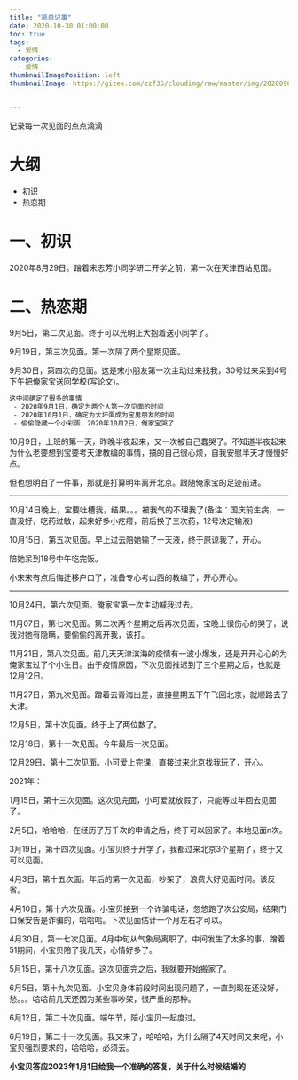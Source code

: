 ```yaml
---
title: "简单记事"
date: 2020-10-30 01:00:00
toc: true
tags:
  - 爱情
categories:
  - 爱情
thumbnailImagePosition: left
thumbnailImage: https://gitee.com/zzf35/cloudimg/raw/master/img/20200902102513.jpg


---
```


记录每一次见面的点点滴滴

<!--more-->

# 大纲

- 初识
- 热恋期

# 一、初识

2020年8月29日。蹭着宋志芳小同学研二开学之前，第一次在天津西站见面。

# 二、热恋期

9月5日，第二次见面。终于可以光明正大抱着送小同学了。

9月19日，第三次见面。第一次隔了两个星期见面。

9月30日，第四次的见面。这是宋小朋友第一次主动过来找我，30号过来呆到4号下午把俺家宝送回学校(写论文)。

```txt
这中间确定了很多的事情
 - 2020年9月1日，确定为两个人第一次见面的时间
 - 2020年10月1日，确定为大坏蛋成为宝男朋友的时间
 - 偷偷隐藏一个小彩蛋，2020年10月2日，俺家宝哭了
```

10月9日，上班的第一天，昨晚半夜起来，又一次被自己蠢哭了。不知道半夜起来为什么老要想到宝要考天津教编的事情，搞的自己很心烦，自我安慰半天才慢慢好点。

但也想明白了一件事，那就是打算明年离开北京。跟随俺家宝的足迹前进。

------

10月14日晚上，宝要吐槽我，结果。。。被我气的不理我了(备注：国庆前生病，一直没好，吃药过敏，起来好多小疙瘩，前后换了三次药，12号决定输液)

10月15日，第五次见面。早上过去陪她输了一天液，终于原谅我了，开心。

陪她呆到18号中午吃完饭。

小宋宋有点后悔迁移户口了，准备专心考山西的教编了，开心开心。

------

10月24日，第六次见面。俺家宝第一次主动喊我过去。

11月07日，第七次见面。第二次两个星期之后再次见面，宝晚上很伤心的哭了，说我对她有隐瞒，要偷偷的离开我，该打。

11月21日，第八次见面。前几天天津滨海的疫情有一波小爆发，还是开开心心的为俺家宝过了个小生日。由于疫情原因，下次见面推迟到了三个星期之后，也就是12月12日。

11月27日，第九次见面。蹭着去青海出差，直接星期五下午飞回北京，就顺路去了天津。

12月5日，第十次见面。终于上了两位数了。

12月18日，第十一次见面。今年最后一次见面。

12月29日，第十二次见面。小可爱上完课，直接过来北京找我玩了，开心。

2021年：

1月15日，第十三次见面。这次见完面，小可爱就放假了，只能等过年回去见面了。

2月5日，哈哈哈，在经历了万千次的申请之后，终于可以回家了。本地见面n次。

3月19日，第十四次见面。小宝贝终于开学了，我都过来北京3个星期了，终于又可以见面。

4月3日，第十五次面。年后的第一次见面，吵架了，浪费大好见面时间。该反省。

4月10日，第十六次见面。小宝贝接到一个诈骗电话，忽悠跑了次公安局，结果门口保安告是诈骗的，哈哈哈。下次见面估计一个月左右才可以。

4月30日，第十七次见面。4月中旬从气象局离职了，中间发生了太多的事，蹭着51期间，小宝贝陪了我几天，心情好多了。

5月15日，第十八次见面。这次见面完之后，我就要开始搬家了。

6月5日，第十九次见面。小宝贝身体前段时间出现问题了，一直到现在还没好，愁。。。哈哈前几天还因为某些事吵架，很严重的那种。

6月12日，第二十次见面。端午节，陪小宝贝一起度过。

6月19日，第二十一次见面。我又来了，哈哈哈，为什么隔了4天时间又来呢，小宝贝强烈要求的，哈哈哈，必须去。

​				**小宝贝答应2023年1月1日给我一个准确的答复，关于什么时候结婚的**